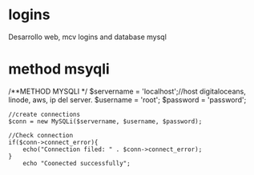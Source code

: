 # logins
Desarrollo web, mcv logins and database mysql

# method msyqli
/**METHOD MYSQLI  */
    $servername = 'localhost';//host digitaloceans, linode, aws, ip del server.
    $username = 'root';
    $password = 'password';

    //create connections
    $conn = new MySQLi($servername, $username, $password);

    //Check connection
    if($conn->connect_error){
        echo("Connection filed: " . $conn->connect_error);
    }
        echo "Coonected successfully";
